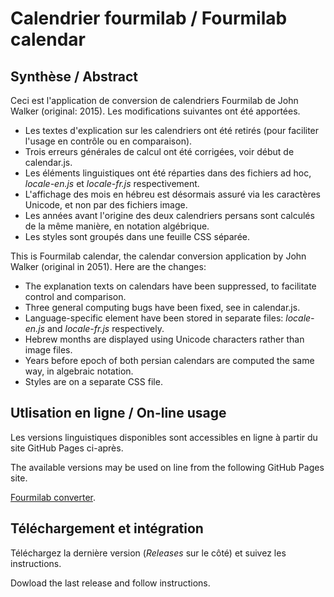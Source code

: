 # Calendrier fourmilab / Fourmilab calendar
## Synthèse / Abstract

Ceci est l'application de conversion de calendriers Fourmilab de John Walker (original: 2015). Les modifications suivantes ont été apportées.
 * Les textes d'explication sur les calendriers ont été retirés (pour faciliter l'usage en contrôle ou en comparaison).
 * Trois erreurs générales de calcul ont été corrigées, voir début de calendar.js.
 * Les éléments linguistiques ont été réparties dans des fichiers ad hoc, _locale-en.js_ et _locale-fr.js_ respectivement.
 * L'affichage des mois en hébreu est désormais assuré via les caractères Unicode, et non par des fichiers image.
 * Les années avant l'origine des deux calendriers persans sont calculés de la même manière, en notation algébrique.
 * Les styles sont groupés dans une feuille CSS séparée.

This is Fourmilab calendar, the calendar conversion application by John Walker (original in 2051). Here are the changes:
 * The explanation texts on calendars have been suppressed, to facilitate control and comparison.
 * Three general computing bugs have been fixed, see in calendar.js.
 * Language-specific element have been stored in separate files: _locale-en.js_ and _locale-fr.js_ respectively.
 * Hebrew months are displayed using Unicode characters rather than image files.
 * Years before epoch of both persian calendars are computed the same way, in algebraic notation.
 * Styles are on a separate CSS file.
 
## Utlisation en ligne / On-line usage

Les versions linguistiques disponibles sont accessibles en ligne à partir du site GitHub Pages ci-après.

The available versions may be used on line from the following GitHub Pages site.

[Fourmilab converter](https://louis-aime.github.io/fourmilab_calendar_upgraded/).

## Téléchargement et intégration

Téléchargez la dernière version (_Releases_ sur le côté) et suivez les instructions.

Dowload the last release and follow instructions.
